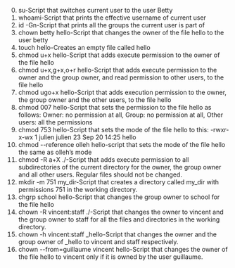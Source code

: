 0. su-Script that switches current user to the user Betty
1. whoami-Script that prints the effective username of current user
2. id -Gn-Script that prints all the groups the current user is part of
3. chown betty hello-Script that changes the owner of the file hello to the user betty
4. touch hello-Creates an empty file called hello
5. chmod u+x hello-Script that adds execute permission to the owner of the file hello
6. chmod u+x,g+x,o+r hello-Script that adds execute permission to the owner and the group owner, and read permission to other users, to the file hello 
7. chmod ugo+x hello-Script that adds execution permission to the owner, the group owner and the other users, to the file hello
8. chmod 007 hello-Script that sets the permission to the file hello as follows: Owner: no permission at all, Group: no permission at all, Other users: all the permissions
9. chmod 753 hello-Script that sets the mode of the file hello to this: -rwxr-x-wx 1 julien julien 23 Sep 20 14:25 hello
10. chmod --reference olleh hello-script that sets the mode of the file hello the same as olleh’s mode
11. chmod -R a+X ./-Script that adds execute permission to all subdirectories of the current directory for the owner, the group owner and all other users. Regular files should not be changed.
12. mkdir -m 751 my_dir-Script that creates a directory called my_dir with permissions 751 in the working directory.
13. chgrp school hello-Script that changes the group owner to school for the file hello
14. chown -R vincent:staff ./-Script that changes the owner to vincent and the group owner to staff for all the files and directories in the working directory.
15. chown -h vincent:staff _hello-Script that changes the owner and the group owner of _hello to vincent and staff respectively.
16. chown --from=guillaume vincent hello-Script that changes the owner of the file hello to vincent only if it is owned by the user guillaume.
